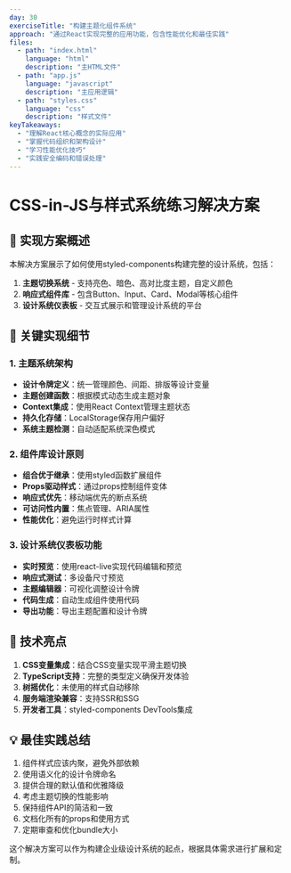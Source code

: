 ```yaml
---
day: 30
exerciseTitle: "构建主题化组件系统"
approach: "通过React实现完整的应用功能，包含性能优化和最佳实践"
files:
  - path: "index.html"
    language: "html"
    description: "主HTML文件"
  - path: "app.js"
    language: "javascript"
    description: "主应用逻辑"
  - path: "styles.css"
    language: "css"
    description: "样式文件"
keyTakeaways:
  - "理解React核心概念的实际应用"
  - "掌握代码组织和架构设计"
  - "学习性能优化技巧"
  - "实践安全编码和错误处理"
---
```

# CSS-in-JS与样式系统练习解决方案

## 🎯 实现方案概述

本解决方案展示了如何使用styled-components构建完整的设计系统，包括：

1. **主题切换系统** - 支持亮色、暗色、高对比度主题，自定义颜色
2. **响应式组件库** - 包含Button、Input、Card、Modal等核心组件
3. **设计系统仪表板** - 交互式展示和管理设计系统的平台

## 📝 关键实现细节

### 1. 主题系统架构

- **设计令牌定义**：统一管理颜色、间距、排版等设计变量
- **主题创建函数**：根据模式动态生成主题对象
- **Context集成**：使用React Context管理主题状态
- **持久化存储**：LocalStorage保存用户偏好
- **系统主题检测**：自动适配系统深色模式

### 2. 组件库设计原则

- **组合优于继承**：使用styled函数扩展组件
- **Props驱动样式**：通过props控制组件变体
- **响应式优先**：移动端优先的断点系统
- **可访问性内置**：焦点管理、ARIA属性
- **性能优化**：避免运行时样式计算

### 3. 设计系统仪表板功能

- **实时预览**：使用react-live实现代码编辑和预览
- **响应式测试**：多设备尺寸预览
- **主题编辑器**：可视化调整设计令牌
- **代码生成**：自动生成组件使用代码
- **导出功能**：导出主题配置和设计令牌

## 🔧 技术亮点

1. **CSS变量集成**：结合CSS变量实现平滑主题切换
2. **TypeScript支持**：完整的类型定义确保开发体验
3. **树摇优化**：未使用的样式自动移除
4. **服务端渲染兼容**：支持SSR和SSG
5. **开发者工具**：styled-components DevTools集成

## 💡 最佳实践总结

1. 组件样式应该内聚，避免外部依赖
2. 使用语义化的设计令牌命名
3. 提供合理的默认值和优雅降级
4. 考虑主题切换的性能影响
5. 保持组件API的简洁和一致
6. 文档化所有的props和使用方式
7. 定期审查和优化bundle大小

这个解决方案可以作为构建企业级设计系统的起点，根据具体需求进行扩展和定制。